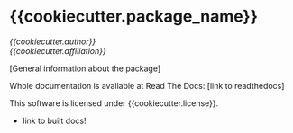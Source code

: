 # {{cookiecutter.package_name}}
*{{cookiecutter.author}}  
{{cookiecutter.affiliation}}*

[General information about the package]

Whole documentation is available at Read The Docs: [link to readthedocs]  

This software is licensed under {{cookiecutter.license}}.


* link to built docs!